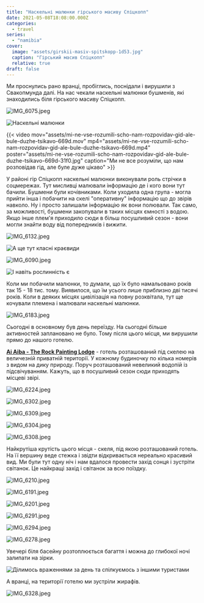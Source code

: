 ```yaml
---
title: "Наскельні малюнки гірського масиву Спіцкопп"
date: 2021-05-08T18:08:00.000Z
categories:
  - travel
series:
  - "namibia"
cover:
  image: "assets/girskii-masiv-spitskopp-1d53.jpg"
  caption: "Гірський масив Спіцкопп"
  relative: true
draft: false
---
```


Ми проснулись рано вранці, пробіглись, поснідали і вирушили з Свакопмунда далі. На нас чекали наскельні малюнки бушменів, які знаходились біля гірського масиву Спіцкопп.

![IMG_6075.jpeg](assets/img-6075-f2b6.jpg)

![Наскельні малюнки](assets/naskelni-malyunki-2ce4.jpg "Наскельні малюнки")

{{< video mov="assets/mi-ne-vse-rozumili-scho-nam-rozpovidav-gid-ale-bule-duzhe-tsikavo-669d.mov" mp4="assets/mi-ne-vse-rozumili-scho-nam-rozpovidav-gid-ale-bule-duzhe-tsikavo-669d.mp4" poster="assets/mi-ne-vse-rozumili-scho-nam-rozpovidav-gid-ale-bule-duzhe-tsikavo-669d-31f0.jpg" caption="Ми не все розуміли, що нам розповідав гід, але буле дуже цікаво" >}}

У районі гір Спіцкопп наскельні малюнки виконували роль стрічки в соцмережах. Тут мисливці малювали інформацію де і кого вони тут бачили. Бушмени були кочівниками. Коли уходила одна група - могла прийти інша і побачити на скелі "оперативну" інформацію що до звірів навколо. Ну і просто залишали інформацію як вони полювали. Так само, за можливості, бушмени закопували в таких місцях ємності з водою. Якщо інше плем'я приходило сюди в більш посушливий сезон - вони могли знайти воду від попередників і вижити.

![IMG_6132.jpeg](assets/img-6132-83fc.jpg)

![А ще тут класні краєвиди](assets/a-sche-tut-klasni-kraievidi-a9cc.jpg "А ще тут класні краєвиди")

![IMG_6090.jpeg](assets/img-6090-0316.jpg)

![І навіть рослинність є](assets/i-navit-roslinnist-ie-f2db.jpg "І навіть рослинність є")

Коли ми побачили малюнки, то думали, що їх було намальовано років так 15 - 18 тис. тому. Виявилося, що їм усього лише приблизно дві тисячі років. Коли в деяких місцях цивілізація на повну розквітала, тут ще кочували племена і малювали наскельні малюнки.

![IMG_6183.jpeg](assets/img-6183-a1b2.jpg)

Сьогодні в основному був день переїзду. На сьогодні більше активностей заплановано не було. Тому після цього місця, ми вирушили прямо до нашого готелю.

[**Ai Aiba - The Rock Painting Lodge**](https://goo.gl/maps/KXuX8jXpcqrTxDiq8) - готель розташований під скелею на величезній приватній території. У кожному будиночку по кілька номерів з видом на дику природу. Поруч розташований невеликий водопій із підсвічуванням. Кажуть, що в посушливий сезон сюди приходять місцеві звірі.

![IMG_6224.jpeg](assets/img-6224-fb2b.jpg)

![IMG_6302.jpeg](assets/img-6302-554c.jpg)

![IMG_6309.jpeg](assets/img-6309-7a48.jpg)

![IMG_6304.jpeg](assets/img-6304-b997.jpg)

![IMG_6308.jpeg](assets/img-6308-12ed.jpg)

Найкрутіша крутість цього місця - скеля, під якою розташований готель. На її вершину веде стежка і звідти відкривається нереально красивий вид. Ми були тут одну ніч і нам вдалося провести захід сонця і зустріти світанок. Це найкращі захід і світанок за всю поїздку.

![IMG_6210.jpeg](assets/img-6210-cdd8.jpg)

![IMG_6191.jpeg](assets/img-6191-be94.jpg)

![IMG_6201.jpeg](assets/img-6201-7582.jpg)

![IMG_6291.jpeg](assets/img-6291-1e6c.jpg)

![IMG_6294.jpeg](assets/img-6294-b4a5.jpg)

![IMG_6278.jpeg](assets/img-6278-da2b.jpg)

Увечері біля басейну розтоплюється багаття і можна до глибокої ночі залипати на зірки.

![Ділимось враженнями за день та спілкуємось з іншими туристами](assets/dilimos-vrazhennyami-za-den-ta-spilkuiemos-z-inshimi-turistami-d32e.jpg "Ділимось враженнями за день та спілкуємось з іншими туристами")

А вранці, на території готелю ми зустріли жирафів.

![IMG_6328.jpeg](assets/img-6328-c6e6.jpg)
